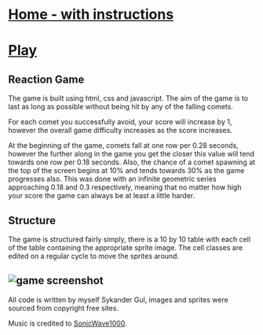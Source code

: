 # [Home - with instructions](https://rawgit.com/Sykander/sparta-global-Comets/master/home.html)

# [Play](https://rawgit.com/Sykander/sparta-global-Comets/master/index.html)

## Reaction Game

The game is built using html, css and javascript. The aim of the game is to last as long as possible without being hit by any of the falling comets.

For each comet you successfully avoid, your score will increase by 1, however the overall game difficulty increases as the score increases.

At the beginning of the game, comets fall at one row per 0.28 seconds, however the further along in the game you get the closer this value will tend towards one row per 0.18 seconds. Also, the chance of a comet spawning at the top of the screen begins at 10% and tends towards 30% as the game progresses also. This was done with an infinite geometric series approaching 0.18 and 0.3 respectively, meaning that no matter how high your score the game can always be at least a little harder.

## Structure

The game is structured fairly simply, there is a 10 by 10 table with each cell of the table containing the appropriate sprite image. The cell classes are edited on a regular cycle to move the sprites around.

![game screenshot](https://github.com/Sykander/sparta-global-Comets/blob/dev/images/game-screenshot.png?raw=true)
-------------------

All code is written by myself Sykander Gul, images and sprites were sourced from copyright free sites.

Music is credited to [SonicWave1000](https://www.youtube.com/user/Sonicwave1000).
